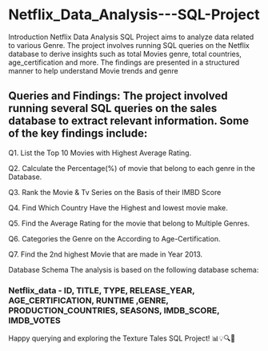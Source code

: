# Netflix_Data_Analysis---SQL-Project

Introduction Netflix Data Analysis SQL Project aims to analyze data related to various Genre. The project involves running SQL queries on the Netflix database to derive insights such as total Movies genre, total countries, age_certification and more. The findings are presented in a structured manner to help understand Movie trends and genre 

## Queries and Findings: The project involved running several SQL queries on the sales database to extract relevant information. Some of the key findings include:

 Q1. List the Top 10 Movies with Highest Average Rating.
 
 Q2. Calculate the Percentage(%) of movie that belong to each genre in the Database.
 
 Q3. Rank the Movie & Tv Series on the Basis of their IMBD Score
 
 Q4. Find Which Country Have the Highest and lowest movie make.
 
 Q5. Find the Average Rating for the movie that belong to Multiple Genres.
 
 Q6. Categories the Genre on the According to Age-Certification.
 
 Q7. Find the 2nd highest Movie that are made in Year 2013.

Database Schema The analysis is based on the following database schema:
### Netflix_data - ID,	TITLE,	TYPE,	RELEASE_YEAR,	AGE_CERTIFICATION,	RUNTIME	,GENRE,	PRODUCTION_COUNTRIES,	SEASONS,	IMDB_SCORE,	IMDB_VOTES

Happy querying and exploring the Texture Tales SQL Project! 📊💡🔍🚀


